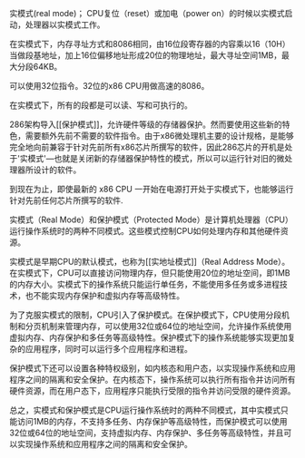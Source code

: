 实模式(real mode)；
CPU复位（reset）或加电（power on）的时候以实模式启动，处理器以实模式工作。

在实模式下，内存寻址方式和8086相同，由16位段寄存器的内容乘以16（10H）当做段基地址，加上16位偏移地址形成20位的物理地址，最大寻址空间1MB，最大分段64KB。

可以使用32位指令。32位的x86 CPU用做高速的8086。

在实模式下，所有的段都是可以读、写和可执行的。

286架构导入[[保护模式]]，允许硬件等级的存储器保护。然而要使用这些新的特色，需要额外先前不需要的软件指令。由于x86微处理机主要的设计规格，是能够完全地向前兼容于针对先前所有x86芯片所撰写的软件，因此286芯片的开机是处于'实模式'—也就是关闭新的存储器保护特性的模式，所以可以运行针对旧的微处理器所设计的软件。

到现在为止，即使最新的 x86 CPU 一开始在电源打开处于实模式下，也能够运行针对先前任何芯片所撰写的软件.






实模式（Real Mode）和保护模式（Protected Mode）是计算机处理器（CPU）运行操作系统时的两种不同模式。这些模式控制CPU如何处理内存和其他硬件资源。

实模式是早期CPU的默认模式，也称为[[实地址模式]]（Real Address Mode）。在实模式下，CPU可以直接访问物理内存，但只能使用20位的地址空间，即1MB的内存大小。实模式下的操作系统只能运行单任务，不能使用多任务或多进程技术，也不能实现内存保护和虚拟内存等高级特性。

为了克服实模式的限制，CPU引入了保护模式。在保护模式下，CPU使用分段机制和分页机制来管理内存，可以使用32位或64位的地址空间，允许操作系统使用虚拟内存、内存保护和多任务等高级特性。保护模式下的操作系统能够实现更加复杂的应用程序，同时可以运行多个应用程序和进程。

保护模式下还可以设置各种特权级别，如内核态和用户态，以实现操作系统和应用程序之间的隔离和安全保护。在内核态下，操作系统可以执行所有指令并访问所有硬件资源，而在用户态下，应用程序只能执行受限的指令并访问受限的硬件资源。

总之，实模式和保护模式是CPU运行操作系统时的两种不同模式，其中实模式只能访问1MB的内存，不支持多任务、内存保护等高级特性，而保护模式可以使用32位或64位的地址空间，支持虚拟内存、内存保护、多任务等高级特性，并且可以实现操作系统和应用程序之间的隔离和安全保护。